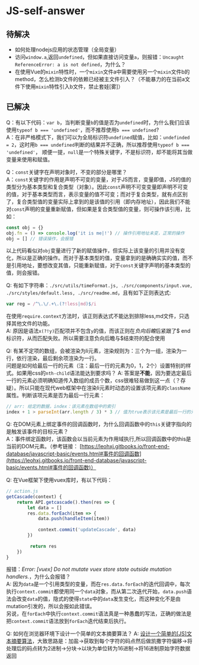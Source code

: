 # JS-self-answer

## 待解决
- 如何处理nodejs应用的状态管理（全局变量）
- 访问`window.a`,返回`undefined`，但如果直接访问变量`a`，则报错：`Uncaught ReferenceError: a is not defined`，为什么？
- 在使用Vue的`mixin`特性时，一个`mixin`文件a中需要使用另一个`mixin`文件b的method，怎么检测b文件的依赖已经被主文件引入？（不能暴力的在当前a文件下使用`mixin`特性引入b文件，禁止套娃[雾]）

## 已解决
Q：有以下代码：`var b`，当判断变量`b`的值是否为`undefined`时，为什么我们应该使用`typeof b === 'undefined'`，而不推荐使用`b === undefined`?  
A：在非严格模式下，我们可以为全局标识符`undefined`赋值，比如：`undefinded = 2`，这时用`b === undefined`判断的结果并不正确，所以推荐使用`typeof b === 'undefined'`， 顺便一提，`null`是一个特殊关键字，不是标识符，却不能将其当做变量来使用和赋值。  

Q：`const`关键字在声明对象时，不变的部分是哪里？  
A：`const`关键字的作用是声明不可变的变量，对于JS而言，变量即值，JS的值的类型分为基本类型和复合类型（对象）。因此`const`声明不可变变量即声明不可变的值，对于基本类型而言，表示变量的值不可变；而对于复合类型，就有点区别了，复合类型值的变量实际上拿到的是该值的引用（即内存地址），因此我们不能对`const`声明的变量重新赋值，但如果是复合类型值的变量，则可操作该引用，比如：
```js
const obj = {}
obj.fn = () => console.log('it is me|!') // 操作引用地址未变，正常的操作
obj = [] // 错误操作，会报错
```
以上代码看似对`obj`变量进行了新的赋值操作，但实际上该变量的引用并没有变化，所以是正确的操作。而对于基本类型的值，变量拿到的是确确实实的值，而不是引用地址，要想改变其值，只能重新赋值，对于`const`关键字声明的基本类型的值，则会报错。  

Q: 有如下字符串：`./src/utils/timeFormat.js, ./src/components/input.vue, ./src/styles/default.less, ./src/readme.md`，且有如下正则表达式:
```javascript
var reg = /^\.\/.+\.(?!less|md)$/i
```
在使用`require.context`方法时，该正则表达式不能达到排除less,md文件，只选择其他文件的功能。  
A: 原因是语法`x(?!y)`匹配项并不包含`y`的值，而该正则在*负向后瞻*后紧跟了$ end标识符，从而匹配失败。所以需要注意负向后瞻与$结束符的配合使用

Q: 有某不定项的数组，会被渲染为li元素，渲染规则为：三个为一组，渲染为一行，依行渲染，最后剩余项渲染为一行。  
问题是如何给最后一行的元素（注：最后一行的元素为0，1，2个）设置特别的样式。如果用css的`nth-child`语法能达到要求吗？
A: 答案是**不能**，因为要选定最后一行的元素必须明确知道传入数组的成员个数，css很难轻易做到这一点（？存疑）。所以只能在现代web框架中在渲染li元素时动态的设置该项元素的`className`属性。判断该项元素是否为最后一行元素：
```javascript
// arr: 给定的数据，index：该元素在数组中的索引
index + 1 > parseInt(arr.length / 3) * 3 // 值为true表示该元素是最后一行的元素
```

Q: 在DOM元素上绑定事件的回调函数时，为什么回调函数中的`this`关键字指向的是触发该事件的目标元素？  
A：事件绑定函数时，该函数会以当前元素为作用域执行,所以回调函数中的this是当前的DOM元素。（参考链接： [https://leohxj.gitbooks.io/front-end-database/javascript-basic/events.html#事件的回调函数](https://leohxj.gitbooks.io/front-end-database/javascript-basic/events.html#事件的回调函数)）

Q: 在Vue框架下使用vuex库时，有以下代码：
```javascript
// action.js
getCascade(context) {
    return API.getcascade().then(res => {
        let data = []
        res.data.forEach(item => {
            data.push(handleItem(item))
            
            context.commit('updateCascade', data)
        })
        
         return res
    })
}
```
报错：*Error: [vuex] Do not mutate vuex store state outside mutation handlers.*，为什么会报错？  
A: 因为`data`是一个引用类型的变量，而在`res.data.forEach`的迭代回调中，每次执行`context.commit`都使用同一个`data`对象，而从第二次迭代开始，`data.push`语法会改变`data`的值，隐式的使得`state`中的`data`发生变化，而这种变化不是由mutation引发的，所以会报如此错误。  
另说，在`forEach`中执行`context.commit`语法真是一种愚蠢的写法，正确的做法是把`context.commit`语法放到`forEach`迭代结束后执行。

Q: 如何在浏览器环境下设计一个简单的文本摘要算法？
A: [设计一个简单的[JS]文本摘要算法](https://blog.csdn.net/ccaoee/article/details/102810150)，大致思路是：加盐->获取到每个字符的码点然后做凯撒字符偏移->将处理后的码点转为2进制->分块->以块为单位转为16进制->将16进制原始字符数据返回
